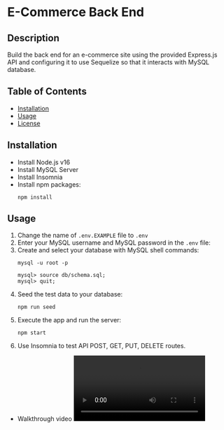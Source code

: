 <!-- omit in toc -->
# E-Commerce Back End

<!-- omit in toc -->
## Description
Build the back end for an e-commerce site using the provided Express.js API and configuring it to use Sequelize so that it interacts with MySQL database.

## Table of Contents
- [Installation](#installation)
- [Usage](#usage)
- [License](#license)

## Installation
- Install Node.js v16
- Install MySQL Server
- Install Insomnia
- Install npm packages:
  ```
  npm install
  ```
## Usage
1. Change the name of `.env.EXAMPLE` file to `.env`
2. Enter your MySQL username and MySQL password in the `.env` file:
3. Create and select your database with MySQL shell commands:
    ```
    mysql -u root -p
    ```
    ```shell
    mysql> source db/schema.sql;
    mysql> quit;
    ```
4. Seed the test data to your database:
    ```
    npm run seed
    ```
5. Execute the app and run the server:
    ```
    npm start
    ```
6. Use Insomnia to test API POST, GET, PUT, DELETE routes.

- Walkthrough video
<video src="https://user-images.githubusercontent.com/116880367/230572736-0711dff0-7408-4728-9c09-23f1cf247cb1.mp4"></video>
